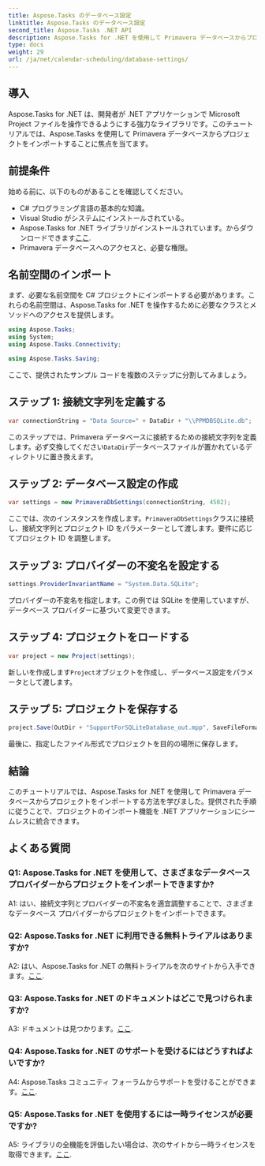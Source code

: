 ```yaml
---
title: Aspose.Tasks のデータベース設定
linktitle: Aspose.Tasks のデータベース設定
second_title: Aspose.Tasks .NET API
description: Aspose.Tasks for .NET を使用して Primavera データベースからプロジェクトをインポートする方法を学びます。この包括的なチュートリアルで段階的なガイダンスを取得してください。
type: docs
weight: 29
url: /ja/net/calendar-scheduling/database-settings/
---
```

## 導入

Aspose.Tasks for .NET は、開発者が .NET アプリケーションで Microsoft Project ファイルを操作できるようにする強力なライブラリです。このチュートリアルでは、Aspose.Tasks を使用して Primavera データベースからプロジェクトをインポートすることに焦点を当てます。

## 前提条件

始める前に、以下のものがあることを確認してください。

- C# プログラミング言語の基本的な知識。
- Visual Studio がシステムにインストールされている。
-  Aspose.Tasks for .NET ライブラリがインストールされています。からダウンロードできます[ここ](https://releases.aspose.com/tasks/net/).
- Primavera データベースへのアクセスと、必要な権限。

## 名前空間のインポート

まず、必要な名前空間を C# プロジェクトにインポートする必要があります。これらの名前空間は、Aspose.Tasks for .NET を操作するために必要なクラスとメソッドへのアクセスを提供します。

```csharp
using Aspose.Tasks;
using System;
using Aspose.Tasks.Connectivity;

using Aspose.Tasks.Saving;

```

ここで、提供されたサンプル コードを複数のステップに分割してみましょう。

## ステップ 1: 接続文字列を定義する

```csharp
var connectionString = "Data Source=" + DataDir + "\\PPMDBSQLite.db";
```

このステップでは、Primavera データベースに接続するための接続文字列を定義します。必ず交換してください`DataDir`データベースファイルが置かれているディレクトリに置き換えます。

## ステップ 2: データベース設定の作成

```csharp
var settings = new PrimaveraDbSettings(connectionString, 4502);
```

ここでは、次のインスタンスを作成します。`PrimaveraDbSettings`クラスに接続し、接続文字列とプロジェクト ID をパラメーターとして渡します。要件に応じてプロジェクト ID を調整します。

## ステップ 3: プロバイダーの不変名を設定する

```csharp
settings.ProviderInvariantName = "System.Data.SQLite";
```

プロバイダーの不変名を指定します。この例では SQLite を使用していますが、データベース プロバイダーに基づいて変更できます。

## ステップ 4: プロジェクトをロードする

```csharp
var project = new Project(settings);
```

新しいを作成します`Project`オブジェクトを作成し、データベース設定をパラメータとして渡します。

## ステップ 5: プロジェクトを保存する

```csharp
project.Save(OutDir + "SupportForSQLiteDatabase_out.mpp", SaveFileFormat.Mpp);
```

最後に、指定したファイル形式でプロジェクトを目的の場所に保存します。

## 結論

このチュートリアルでは、Aspose.Tasks for .NET を使用して Primavera データベースからプロジェクトをインポートする方法を学びました。提供された手順に従うことで、プロジェクトのインポート機能を .NET アプリケーションにシームレスに統合できます。

## よくある質問

### Q1: Aspose.Tasks for .NET を使用して、さまざまなデータベース プロバイダーからプロジェクトをインポートできますか?

A1: はい、接続文字列とプロバイダーの不変名を適宜調整することで、さまざまなデータベース プロバイダーからプロジェクトをインポートできます。

### Q2: Aspose.Tasks for .NET に利用できる無料トライアルはありますか?

 A2: はい、Aspose.Tasks for .NET の無料トライアルを次のサイトから入手できます。[ここ](https://releases.aspose.com/).

### Q3: Aspose.Tasks for .NET のドキュメントはどこで見つけられますか?

 A3: ドキュメントは見つかります。[ここ](https://reference.aspose.com/tasks/net/).

### Q4: Aspose.Tasks for .NET のサポートを受けるにはどうすればよいですか?

 A4: Aspose.Tasks コミュニティ フォーラムからサポートを受けることができます。[ここ](https://forum.aspose.com/c/tasks/15).

### Q5: Aspose.Tasks for .NET を使用するには一時ライセンスが必要ですか?

 A5: ライブラリの全機能を評価したい場合は、次のサイトから一時ライセンスを取得できます。[ここ](https://purchase.aspose.com/temporary-license/).
